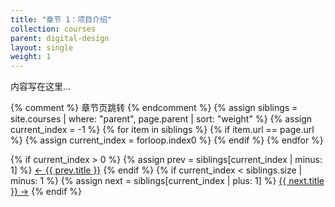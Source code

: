 ```yaml
---
title: "章节 1：项目介绍"
collection: courses
parent: digital-design
layout: single
weight: 1
---
```


内容写在这里...

{% comment %} 章节页跳转 {% endcomment %}
{% assign siblings = site.courses | where: "parent", page.parent | sort: "weight" %}
{% assign current_index = -1 %}
{% for item in siblings %}
  {% if item.url == page.url %}
    {% assign current_index = forloop.index0 %}
  {% endif %}
{% endfor %}

<nav class="pagination">
  {% if current_index > 0 %}
    {% assign prev = siblings[current_index | minus: 1] %}
    <a class="prev" href="{{ prev.url }}">&larr; {{ prev.title }}</a>
  {% endif %}
  {% if current_index < siblings.size | minus: 1 %}
    {% assign next = siblings[current_index | plus: 1] %}
    <a class="next" href="{{ next.url }}">{{ next.title }} &rarr;</a>
  {% endif %}
</nav>

